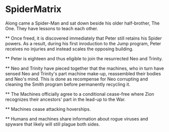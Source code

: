 SpiderMatrix
============

Along came a Spider-Man and sat down beside his older half-brother, The One.
They have lessons to teach each other. 

** Once freed, it is discovered immediately that Peter still retains his Spider powers.  As a result, during his first inroduction to the Jump program, Peter receives no injuries and instead scales the opposing building.

** Peter is eighteen and thus eligible to join the resurrected Neo and Trinity.

** Neo and Trinity have pieced together that the machines, who in turn have sensed Neo and Trinity's part machine make-up, reassembled their bodies and Neo's mind.  This is done as recompense for Neo corrupting and cleaning the Smith program before permanently recycling it.

** The Machines officially agree to a conditional cease-free where Zion recognizes their ancestors' part in the lead-up to the War.

** Machines cease attacking hoverships.

** Humans and machines share information about rogue viruses and spyware that likely will still plague both sides.
